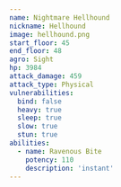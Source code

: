 ```yaml
---
name: Nightmare Hellhound
nickname: Hellhound
image: hellhound.png
start_floor: 45
end_floor: 48
agro: Sight
hp: 3984
attack_damage: 459
attack_type: Physical
vulnerabilities:
  bind: false
  heavy: true
  sleep: true
  slow: true
  stun: true
abilities:
  - name: Ravenous Bite
    potency: 110
    description: 'instant'
---
```

